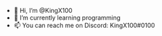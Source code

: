 - 👋 Hi, I’m @KingX100
- 🌱 I’m currently learning programming
- 📫 You can reach me on Discord: KingX100#0100

<!---
KingX100/KingX100 is a ✨ special ✨ repository because its `README.md` (this file) appears on your GitHub profile.
You can click the Preview link to take a look at your changes.
--->
